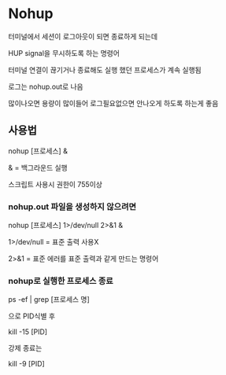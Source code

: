 # Nohup

터미널에서 세션이 로그아웃이 되면 종료하게 되는데

HUP signal을 무시하도록 하는 명령어

터미널 연결이 끊기거나 종료해도 실행 했던 프로세스가 계속 실행됨

로그는 nohup.out로 나음

많이나오면 용량이 많이들어 로그필요없으면 안나오게 하도록 하는게 좋음



## 사용법

nohup [프로세스] &

& = 백그라운드 실행

스크립트 사용시 권한이 755이상



### nohup.out 파일을 생성하지 않으려면

nohup [프로세스] 1>/dev/null 2>&1 &

1>/dev/null = 표준 출력 사용X

2>&1 = 표준 에러를 표준 출력과 같게 만드는 명령어



### nohup로 실행한 프로세스 종료

ps -ef | grep [프로세스 명]

으로 PID식별 후

kill -15 [PID]

강제 종료는

kill -9 [PID]

